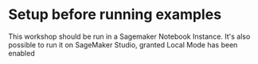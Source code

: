 # Setup before running examples

This workshop should be run in a Sagemaker Notebook Instance. It's also possible to run it on SageMaker Studio, granted Local Mode has been enabled 